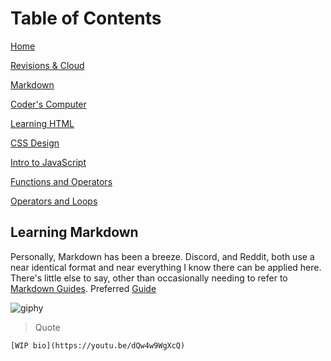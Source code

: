 # Table of Contents

[Home](home.md)

[Revisions & Cloud](revisionsCloud.md)

[Markdown](learningMarkdown.md)

[Coder's Computer](codersComputer.md)

[Learning HTML](learningHTML.md)

[CSS Design](webCSS.md)

[Intro to JavaScript](introJK.md)

[Functions and Operators](functionsOperators.md)

[Operators and Loops](loopsOperators.md)

## Learning Markdown

Personally, Markdown has been a breeze. Discord, and Reddit, both use a near identical format and near everything I know there can be applied here. There's little else to say, other than occasionally needing to refer to [Markdown Guides](https://www.markdownguide.org/basic-syntax/). Preferred [Guide](https://docs.github.com/en/get-started/writing-on-github/getting-started-with-writing-and-formatting-on-github/basic-writing-and-formatting-syntax)

![giphy](https://user-images.githubusercontent.com/98374255/151301558-136d3d77-b931-4a18-970c-37f7e09493fe.gif)
>Quote

`[WIP bio](https://youtu.be/dQw4w9WgXcQ)`
